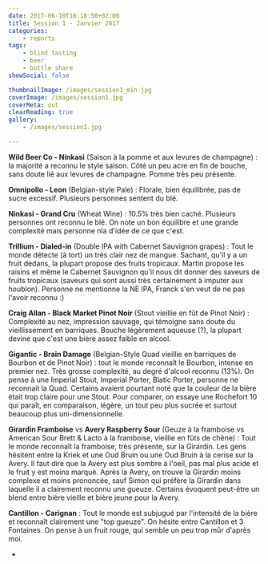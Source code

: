 ```yaml
---
date: 2017-06-10T16:18:50+02:00
title: Session 1 - Janvier 2017
categories:
    - reports
tags:
    - blind tasting
    - beer
    - bottle share
showSocial: false

thumbnailImage: /images/session1_min.jpg
coverImage: /images/session1.jpg
coverMeta: out
clearReading: true
gallery:
    - /images/session1.jpg

---
```


**Wild Beer Co - Ninkasi** (Saison à la pomme et aux levures de champagne) : la majorité a reconnu le style saison. Côté un peu acre en fin de bouche, sans doute lié aux levures de champagne. Pomme très peu présente.

**Omnipollo - Leon** (Belgian-style Pale) : Florale, bien équilibrée, pas de sucre excessif. Plusieurs personnes sentent du blé.

**Ninkasi - Grand Cru** (Wheat Wine) : 10.5% très bien caché. Plusieurs personnes ont reconnu le blé. On note un bon équilibre et une grande complexité mais personne nla d'idée de ce que c'est.

**Trillium - Dialed-in** (Double IPA with Cabernet Sauvignon grapes) : Tout le monde détecte (à tort) un très clair nez de mangue. Sachant, qu'il y a un fruit dedans, la plupart propose des fruits tropicaux. Martin propose les raisins et même le Cabernet Sauvignon qu'il nous dit donner des saveurs de fruits tropicaux (saveurs qui sont aussi très certainement à imputer aux houblon). Personne ne mentionne la NE IPA, Franck s'en veut de ne pas l'avoir reconnu :)

**Craig Allan - Black Market Pinot Noir** (Stout vieillie en fût de Pinot Noir) : Complexité au nez, impression sauvage, qui témoigne sans doute du vieillissement en barriques. Bouche légèrement aqueuse (?), la plupart devine que c'est une bière assez faible en alcool.

**Gigantic - Brain Damage** (Belgian-Style Quad vieillie en barriques de Bourbon et de Pinot Noir) : tout le monde reconnaît le Bourbon, intense en premier nez. Très grosse complexité, au degré d'alcool reconnu (13%). On pense à une Imperial Stout, Imperial Porter, Blatic Porter, personne ne reconnait la Quad. Certains avaient pourtant noté que la couleur de la bière était trop claire pour une Stout. Pour comparer, on essaye une Rochefort 10 qui paraît, en comparaison, légère, un tout peu plus sucrée et surtout beaucoup plus uni-dimensionnelle.

**Girardin Framboise** vs **Avery Raspberry Sour** (Geuze à la framboise vs American Sour Brett & Lacto à la framboise, vieillie en fûts de chêne) : Tout le monde reconnaît la framboise, très présente, sur la Girardin. Les gens hésitent entre la Kriek et une Oud Bruin ou une Oud Bruin à la cerise sur la Avery. Il faut dire que la Avery est plus sombre à l'oeil, pas mal plus acide et le fruit y est moins marqué. Après la Avery, on trouve la Girardin moins complexe et moins prononcée, sauf Simon qui préfère la Girardin dans laquelle il a clairement reconnu une gueuze. Certains évoquent peut-être un blend entre bière vieille et bière jeune pour la Avery.

**Cantillon - Carignan** : Tout le monde est subjugué par l'intensité de la bière et reconnaît clairement une "top gueuze". On hésite entre Cantillon et 3 Fontaines. On pense à un fruit rouge, qui semble un peu trop mûr d'après moi.

-
